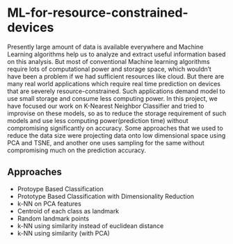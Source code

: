 # ML-for-resource-constrained-devices
Presently large amount of data is available everywhere and Machine Learning algorithms help us to analyze and extract useful information based on this analysis. But most of conventional Machine learning algorithms require lots of computational power and storage space, which wouldn’t have been a problem if we had sufficient resources like cloud. But there are many real world applications which require real time prediction on devices that are severely resource-constrained. Such applications demand model to use small storage and consume less computing power. 
In this project, we have focused our work on K-Nearest Neighbor Classifier and tried to improvise on these models, so as to reduce the storage requirement of such models and use less computing power(prediction time) without compromising significantly on accuracy. Some approaches that we used to reduce the data size were projecting data onto low dimensional space using PCA and TSNE, and another one uses sampling for the same without compromising much on the prediction accuracy.

## Approaches
- Protoype Based Classification
- Prototype Based Classification with Dimensionality Reduction
- k-NN on PCA features
- Centroid of each class as landmark
- Random landmark points
- k-NN using similarity instead of euclidean distance
- k-NN using similarity (with PCA)
